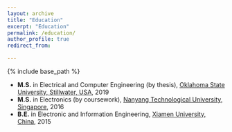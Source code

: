 ```yaml
---
layout: archive
title: "Education"
excerpt: "Education"
permalink: /education/
author_profile: true
redirect_from:

---
```


{% include base_path %}

* <b>M.S.</b> in Electrical and Computer Engineering (by thesis), [Oklahoma State University, Stillwater, USA](https://go.okstate.edu/), 2019
* <b>M.S.</b> in Electronics (by coursework), [Nanyang Technological University, Singapore](https://www.ntu.edu.sg/Pages/home.aspx), 2016
* <b>B.E.</b> in Electronic and Information Engineering, [Xiamen University, China](https://en.xmu.edu.cn/), 2015
